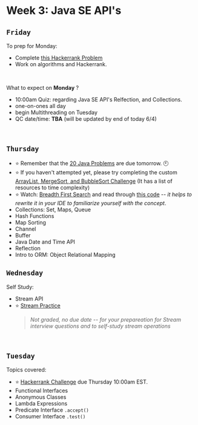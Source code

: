 # Week 3: Java SE API's

## `Friday`
To prep for Monday:
- Complete [this Hackerrank Problem](https://www.hackerrank.com/210570-enterprise-hr2)
- Work on algorithms and Hackerrank.

<br>

What to expect on **Monday** ?
- 10:00am Quiz: regarding Java SE API's Relfection, and Collections.
- one-on-ones all day
- begin Multithreading on Tuesday
- QC date/time: **TBA** (will be updated by end of today 6/4)


<br>

## `Thursday`
- :star: Remember that the [20 Java Problems](https://classroom.github.com/a/DNzxX6Hm) are due tomorrow. 🕙
- :star: If you haven't attempted yet, please try completing the custom [ArrayList, MergeSort, and BubbleSort Challenge](https://classroom.github.com/a/6-0WFWWc) (It has a list of resources to time complexity)
- :star: Watch: [Breadth First Search](https://www.hackerearth.com/practice/algorithms/graphs/breadth-first-search/tutorial/) and read through [this code](https://github.com/williamfiset/Algorithms/blob/master/src/main/java/com/williamfiset/algorithms/graphtheory/BreadthFirstSearchRecursive.java) -- *it helps to rewrite it in your IDE to familiarize yourself with the concept*. 
- Collections: Set, Maps, Queue
- Hash Functions
- Map Sorting
- Channel
- Buffer
- Java Date and Time API
- Reflection
- Intro to ORM: Object Relational Mapping


## `Wednesday`
Self Study:
- Stream API
- :star: [Stream Practice](https://classroom.github.com/a/P6is3AcF)
  > *Not graded, no due date -- for your prepareation for Stream interview questions and to self-study stream operations*

<br>

## `Tuesday`
Topics covered:

- :star: [Hackerrank Challenge](https://www.hackerrank.com/210517-enterprise-hr1) due Thursday 10:00am EST.
- Functional Interfaces
- Anonymous Classes
- Lambda Expressions
- Predicate Interface `.accept()`
- Consumer Interface `.test()`
